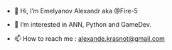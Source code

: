 - 👋 Hi, I’m Emelyanov Alexandr aka @Fire-5

- 👀 I’m interested in ANN, Python and GameDev.
- 📫 How to reach me : alexande.krasnot@gmail.com

<!---
Fire-5/Fire-5 is a ✨ special ✨ repository because its `README.md` (this file) appears on your GitHub profile.
You can click the Preview link to take a look at your changes.
--->
